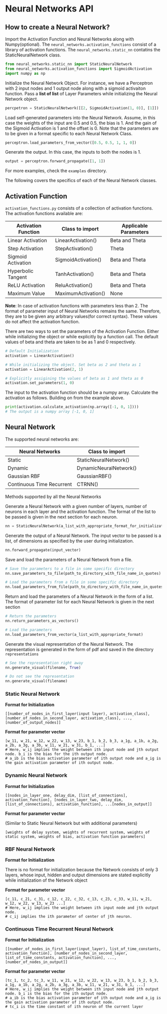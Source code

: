 # Neural Networks API

## How to create a Neural Network?

Import the Activation Function and Neural Networks along with Numpy(optional). The `neural_networks.activation_functions` consist of a library of activation functions. The `neural_networks.static_nn` contatins the StaticNeuralNetwork class.

```python
from neural_networks.static_nn import StaticNeuralNetwork
from neural_networks.activation_functions import SigmoidActivation
import numpy as np
```

Initialize the Neural Network Object. For instance, we have a Perceptron with 2 input nodes and 1 output node along with a sigmoid activaiton function. Pass a **list of list** of Layer Parameters while initializing the Neural Network object.

```python
percpetron = StaticNeuralNetwork([[2, SigmoidActivation(1, 0)], [1]])
```

Load self-generated parameters into the Neural Network. Assume, in this case the weights of the input are 0.5 and 0.5, the bias is 1. And the gain of the Sigmoid Activation is 1 and the offset is 0. Note that the parameters are to be given in a format specific to each Neural Network Class.

```python
perceptron.load_parameters_from_vector([0.5, 0.5, 1, 1, 0])
```

Generate the output. In this case, the inputs to both the nodes is 1.

```python
output = perceptron.forward_propagate([1, 1])
```

For more examples, check the `examples` directory.

The following covers the specifics of each of the Neural Network classes.

## Activation Function

`activation_functions.py` consists of a collection of activation functions. The activation functions available are:

| Activation Function   | Class to import     | Applicable Parameters |
|-----------------------|---------------------|-----------------------|
| Linear Activation     | LinearActivation()  | Beta and Theta		  |
| Step Activation		| StepActivation()	  | Theta				  |
| Sigmoid Activation	| SigmoidActivation() | Beta and Theta		  |
| Hyperbolic Tangent	| TanhActivation()	  | Beta and Theta		  |
| ReLU Activation		| ReluActivation()	  | Beta and Theta		  |
| Maximum Value			| MaximumActivation() | None				  |

**Note**: In case of activation functions with parameters less than 2. The format of parameter input of Neural Networks remains the same. Therefore, they are to be given any arbitrary values(for correct syntax). These values do not affect the activation function.

There are two ways to set the parameters of the Activation Function. Either while initializing the object or while explicitly by a function call. The default values of beta and theta are taken to be as 1 and 0 respectively.

```python
# Default Initialization
activation = LinearActivation()

# While initializing the object. Set beta as 2 and theta as 1 
activation = LinearActivation(2, 1)

# Explicitly assigining the values of beta as 1 and theta as 0
activation.set_parameters(1, 0)
```

The input to the activation function should be a numpy array. Calculate the activation as follows. Building on from the example above.

```python
print(activation.calculate_activation(np.array([-1, 0, 1])))
# The output is a numpy array [-1, 0, 1]
```

## Neural Network
The supported neural networks are:

| Neural Networks   	    | Class to import     	 |
|---------------------------|------------------------|
| Static 			        | StaticNeuralNetwork()  |
| Dynamic				    | DynamicNeuralNetwork() |
| Gaussian RBF              | GaussianRBF()			 |
| Continuous Time Recurrent	| CTRNN()				 |


Methods supported by all the Neural Networks

Generate a Neural Network with a given number of layers, number of neurons in each layer and the activation function. The format of the list to be passed is given in the next section for each neuron.

```python
nn = StaticNeuralNetwork(a_list_with_appropriate_format_for_initialization)
```

Generate the output of a Neural Network. The input vector to be passed is a list, of dimensions as specified by the user during initialization.

```python
nn.forward_propagate(input_vector)
```

Save and load the parameters of a Neural Network from a file.

```python
# Save the parameters to a file in some specific directory
nn.save_parameters_to_file(path_to_directory_with_file_name_in_quotes)

# Load the parameters from a file in some specific directory
nn.load_parameters_from_file(path_to_directory_with_file_name_in_quotes)
```

Return and load the parameters of a Neural Network in the form of a list. The format of parameter list for each Neural Network is given in the next section

```python
# Return the parameters
nn.return_parameters_as_vectors()

# Load the parameters
nn.load_parameters_from_vector(a_list_with_appropriate_format)
```

Generate the visual representation of the Neural Network. The representation is generated in the form of pdf and saved in the directory `representations`

```python
# See the representation right away
nn.generate_visual(filename, True)

# Do not see the representation
nn.generate_visual(filename)
```


### Static Neural Network

**Format for Initialization**

```
[[number_of_nodes_in_first_layer(input layer), activation_class], [number_of_nodes_in_second_layer, activation_class], ..., [number_of_output_nodes]]
```

**Format for parameter vector**

```
[w_11, w_21, w_12, w_22, w_13, w_23, b_1, b_2, b_3, a_1g, a_1b, a_2g, a_2b, a_3g, a_3b, w_11, w_21, w_31, b_1, ...]
# Here, w_ij implies the weight between ith input node and jth output node. b_i is the bias for the ith output node.
# a_ib is the bias activation parameter of ith output node and a_ig is the gain activation parameter of ith output node.
```

### Dynamic Neural Network

**Format for Initialization**

```
[[nodes_in_layer_one, delay_dim, [list_of_connections], activation_function], [nodes_in_layer_two, delay_dim, [list_of_connections], activation_function], ...[nodes_in_output]]
```

**Format for parameter vector**

(Similar to Static Neural Network but with additional parameters)

```
[weights of delay system, weights of recurrent system, weights of static system, weights of bias, activation function parameters]
```

### RBF Neural Network

**Format for Initialization**

There is no format for initialization because the Network consists of only 3 layers, whose input, hidden and output dimensions are stated explicitly while initialization of the Network object

**Format for parameter vector**

```
[c_11, c_21, c_31, c_12, c_22, c_32, c_13, c_23, c_33, w_11, w_21, w_12, w_22, w_13, w_23 ...]
# Here, w_ij implies the weight between ith input node and jth output node.
# c_ij implies the ith parameter of center of jth neuron.
```

### Continuous Time Recurrent Neural Network

**Format for Initialization**

```
[[number_of_nodes_in_first_layer(input_layer), list_of_time_constants, activation_function], [number_of_nodes_in_second_layer, list_of_time_constants, activation_function], ..., [number_of_nodes_in_output]]
```

**Format for parameter vector**

```
[tc_1, tc_2, tc_3, w_11, w_21, w_12, w_22, w_13, w_23, b_1, b_2, b_3, a_1g, a_1b, a_2g, a_2b, a_3g, a_3b, w_11, w_21, w_31, b_1, ...]
# Here, w_ij implies the weight between ith input node and jth output node. b_i is the bias for the ith output node.
# a_ib is the bias activation parameter of ith output node and a_ig is the gain activation parameter of ith output node.
# tc_i is the time constant of ith neuron of the current layer
```


